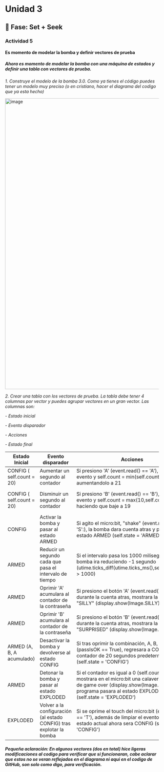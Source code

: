 # Unidad 3

## 🔎 Fase: Set + Seek

### Actividad 5

#### Es momento de modelar la bomba y definir vectores de prueba

##### Ahora es momento de modelar la bomba con una máquina de estados y definir una tabla con vectores de prueba.

*1. Construye el modelo de la bomba 3.0. Como ya tienes el código puedes tener un modelo muy preciso (o en cristiano, hacer el diagrama del codigo que ya esta hecho)*

<img width="1717" height="953" alt="image" src="https://github.com/user-attachments/assets/5c49f3f7-8d85-4fe3-b326-8b57f7eed598" />

*2. Crear una tabla con los vectores de prueba. La tabla debe tener 4 columnas por vector y puedes agrupar vectores en un gran vector. Las columnas son:*

*- Estado inicial*

*- Evento disparador*

*- Acciones*

*- Estado final*

| Estado Inicial | Evento disparador | Acciones | Estado Final |
| --- | --- | --- | --- |
| CONFIG ( self.count = 20) | Aumentar un segundo al contador | Si presiono 'A' (event.read() == 'A'), se limpia el evento y self.count = min(self.count+1,60), aumentandolo a 21 | El programa pasa el vector |
| CONFIG ( self.count = 20) | Disminuir un segundo al contador | Si presiono 'B' (event.read() == 'B'), se limpia el evento y self.count = max(10,self.count-1), haciendo que baje a 19 | El programa tambien pasa el vector |
| CONFIG | Activar la bomba y pasar al estado ARMED | Si agito el micro:bit, "shake" (event.read() == 'S':), la bomba dara cuenta atras y pasara al estado ARMED (self.state = 'ARMED') | El programa pasa por el vector sin problemas |
| ARMED | Reducir un segundo cada que pasa el intervalo de tiempo | Si el intervalo pasa los 1000 milisegundos, la bomba ira reduciendo -1 segundo (utime.ticks_diff(utime.ticks_ms(),self.startTime) > 1000)  | El programa funciona con lo que solicita el vector |
| ARMED | Oprimir 'A' acumulara al contador de la contraseña | Si presiono el botón 'A' (event.read() == 'A') durante la cuenta atras, mostrara la cara "SILLY" (display.show(Image.SILLY)) | El vector cumple con la prueba |
| ARMED | Oprimir 'B' acumulara al contador de la contraseña | Si presiono el botón 'B' (event.read() == 'B') durante la cuenta atras, mostrara la cara "SURPRISED" (display.show(Image.SURPRISED) | El vector nuevamente cumple|
| ARMED (A, B, A acumulado) | Desactivar la bomba y devolverse al estado CONFIG| Si tras oprimir la combinación, A, B, A, (passIsOK == True), regresara a CONFIG con el contador de 20 segundos predeterminado (self.state = 'CONFIG') | El programa cumple con el vector |
| ARMED | Detonar la bomba y pasar al estado EXPLODED | Si el contador es igual a 0 (self.count == 0), mostrara en el micro:bit una calavera en señal de game over (display.show(Image.SKULL)) y el programa pasara al estado EXPLODED (self.state = 'EXPLODED') | El vector nuevamente vuelve a cumplir |
| EXPLODED | Volver a la configuración (al estado CONFIG) tras explotar la bomba | Si se oprime el touch del micro:bit (event.read() == 'T'), además de limpiar el evento, este el estado actual ahora sera CONFIG (self.state = 'CONFIG') | El programa cumple con el vector |

##### Pequeña aclaración: En algunos vectores (dos en total) hice ligeras modificaciones al codigo para verificar que si funcionaran, cabe aclarar que estos no se veran reflejados en el diagrama ni aqui en el codigo de GitHub, son solo como digo, para verificación.











